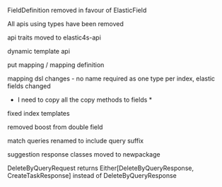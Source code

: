 

FieldDefinition removed in favour of ElasticField

All apis using types have been removed

api traits moved to elastic4s-api

dynamic template api

put mapping / mapping definition

mapping dsl changes - no name required as one type per index, elastic fields changed

* I need to copy all the copy methods to fields *

fixed index templates

removed boost from double field

match queries renamed to include query suffix

suggestion response classes moved to newpackage

DeleteByQueryRequest returns Either[DeleteByQueryResponse, CreateTaskResponse] instead of DeleteByQueryResponse
